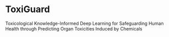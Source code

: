 # ToxiGuard
Toxicological Knowledge-Informed Deep Learning for Safeguarding Human Health through Predicting Organ Toxicities Induced by Chemicals

